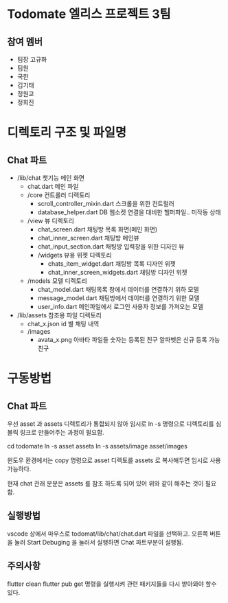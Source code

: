 # Todomate 엘리스 프로젝트 3팀 

## 참여 멤버
- 팀장 고규화
- 팀원
 - 국한
 - 김기태
 - 정원교
 - 정희진


# 디렉토리 구조 및 파일명
## Chat 파트 
- /lib/chat 챗기능 메인 화면
    - chat.dart  메인 파일
    - /core 컨트롤러 디렉토리
        - scroll_controller_mixin.dart  스크롤을 위한 컨트럴러
        - database_helper.dart DB 웹소켓 연결을 대비한 헬퍼파일.. 미작동 상태
    - /view 뷰 디렉토리
        - chat_screen.dart 채팅방 목록 화면(메인 화면)
        - chat_inner_screen.dart 채팅방 메인뷰
        - chat_input_section.dart 채팅방 입력창을 위한 디자인 뷰
        - /widgets 뷰용 위젯 디렉토리
            - chats_item_widget.dart 채팅방 목록 디자인 위젯
            - chat_inner_screen_widgets.dart 채팅방 디자인 위젯
    - /models 모델 디렉토리
        - chat_model.dart  채팅목록 창에서 데이터를 연결하기 위하 모델
        - message_model.dart  채팅방에서 데이터를 연결하기 위한 모델
        - user_info.dart 메인파일에서 로그인 사용자 정보를 가져오는 모델
- /lib/assets 참조용 파일 디렉토리
    - chat_x.json id 별 채팅 내역
    - /images
        - avata_x.png 아바타 파일들 숫자는 등록된 친구 알파벳은 신규 등록 가능 친구


# 구동방법
## Chat 파트
우선 asset 과 assets 디렉토리가 통합되지 않아 임시로 ln -s 명령으로 디렉토리를 심볼릭 링크로 만들어주는 과정이 필요함.

cd  todomate
ln -s asset assets
ln -s assets/image asset/images

윈도우 환경에서는 copy 명령으로 asset 디렉토를 assets 로 복사해두면 임시로 사용가능하다.

현재 chat 관래 분분은 assets 를 참조 하도록 되어 있어 위와 같이 해주는 것이 필요함.

## 실행방법 
vscode 상에서
마우스로 todomat/lib/chat/chat.dart 파일을 선택하고. 오른쪽 버튼을 눌러 Start Debuging 을 눌러서 실행하면 Chat 파트부분이 실행됨.

## 주의사항
flutter clean
flutter pub get 
명령을 실행시켜 관련 패키지들을 다시 받아와야 할수 있다.



